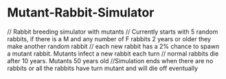 # Mutant-Rabbit-Simulator

// Rabbit breeding simulator with mutants
// Currently starts with 5 random rabbits, if there is a M and any number of F rabbits 2 years or older they make another random rabbit
// each new rabbit has a 2% chance to spawn a mutant rabbit. Mutants infect a new rabbit each turn
// normal rabbits die after 10 years. Mutants 50 years old
//Simulation ends when there are no rabbits or all the rabbits have turn mutant and will die off eventually
